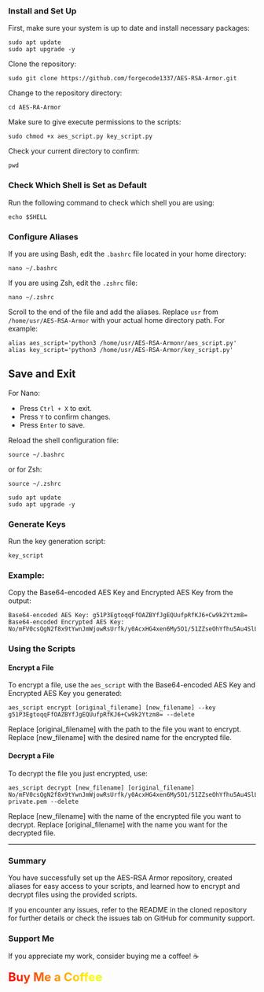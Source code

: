 ### Install and Set Up
First, make sure your system is up to date and install necessary packages:
```
sudo apt update
sudo apt upgrade -y
```
Clone the repository:
```
sudo git clone https://github.com/forgecode1337/AES-RSA-Armor.git
```
Change to the repository directory:
```
cd AES-RA-Armor
```
Make sure to give execute permissions to the scripts:
```
sudo chmod +x aes_script.py key_script.py
```
Check your current directory to confirm:
```
pwd
```
### Check Which Shell is Set as Default
Run the following command to check which shell you are using:
```
echo $SHELL
```
### Configure Aliases
If you are using Bash, edit the <code>.bashrc</code> file located in your home directory:
```
nano ~/.bashrc
```
If you are using Zsh, edit the <code>.zshrc</code> file:
```
nano ~/.zshrc
```
Scroll to the end of the file and add the aliases. Replace <code>usr</code> from <code>/home/usr/AES-RSA-Armor</code> with your actual home directory path. For example:
```
alias aes_script='python3 /home/usr/AES-RSA-Armonr/aes_script.py'
alias key_script='python3 /home/usr/AES-RSA-Armor/key_script.py'
```
## Save and Exit
<p>For Nano:</p>
<ul>
    <li>Press <code>Ctrl + X</code> to exit.</li>
    <li>Press <code>Y</code> to confirm changes.</li>
    <li>Press <code>Enter</code> to save.</li>
</ul>

Reload the shell configuration file:
```
source ~/.bashrc
```
or for Zsh:
```
source ~/.zshrc
```
```
sudo apt update
sudo apt upgrade -y
```
### Generate Keys
Run the key generation script:
```
key_script
```
### Example:
Copy the Base64-encoded AES Key and Encrypted AES Key from the output:
```
Base64-encoded AES Key: g51P3EgtoqqFfOAZBYfJgEQUufpRfKJ6+Cw9k2Ytzm8=
Base64-encoded Encrypted AES Key: No/mFV0csQgN2f8x9tYwnJmWjowRsUrfk/y0AcxHG4xen6My5O1/51ZZseOhYfhu5Au4SlLKx4T99rCvJrndq009CNwjITjcE9vha9DCrdgwLpJOU5HLj+lRKrhF6/uWAWLJ56LIwQ5Oq1L2DlAHbANVs6Vb2qj84F828pqNHu7AJdIHEwvkhfhPKBEP6HDezD94DrZazqy+UBujJ2mral2Bqld4KvFGNgWwiKDc/FiPjWoEq+Yv48GXPMP5OoofQycT9wEAvCtBfwhlVM+NlXegpsxuihSaBCB3k5Vcth0GD8lf9kazVnvYTxbeD19kAzZ7c/n70XkVnLrL3n/QUg==
```
### Using the Scripts
#### Encrypt a File
To encrypt a file, use the <code>aes_script</code> with the Base64-encoded AES Key and Encrypted AES Key you generated:
```
aes_script encrypt [original_filename] [new_filename] --key g51P3EgtoqqFfOAZBYfJgEQUufpRfKJ6+Cw9k2Ytzm8= --delete
```
Replace [original_filename] with the path to the file you want to encrypt.
Replace [new_filename] with the desired name for the encrypted file.

#### Decrypt a File
To decrypt the file you just encrypted, use:
```
aes_script decrypt [new_filename] [original_filename] No/mFV0csQgN2f8x9tYwnJmWjowRsUrfk/y0AcxHG4xen6My5O1/51ZZseOhYfhu5Au4SlLKx4T99rCvJrndq009CNwjITjcE9vha9DCrdgwLpJOU5HLj+lRKrhF6/uWAWLJ56LIwQ5Oq1L2DlAHbANVs6Vb2qj84F828pqNHu7AJdIHEwvkhfhPKBEP6HDezD94DrZazqy+UBujJ2mral2Bqld4KvFGNgWwiKDc/FiPjWoEq+Yv48GXPMP5OoofQycT9wEAvCtBfwhlVM+NlXegpsxuihSaBCB3k5Vcth0GD8lf9kazVnvYTxbeD19kAzZ7c/n70XkVnLrL3n/QUg== private.pem --delete
```
Replace [new_filename] with the name of the encrypted file you want to decrypt.
Replace [original_filename] with the name you want for the decrypted file.

<div style="border-top: 1px solid #000; margin: 10px 0;"></div>

<h3>Summary</h3>
<p>You have successfully set up the AES-RSA Armor repository, created aliases for easy access to your scripts, and learned how to encrypt and decrypt files using the provided scripts.</p>

If you encounter any issues, refer to the README in the cloned repository for further details or check the issues tab on GitHub for community support.</p>

### Support Me

If you appreciate my work, consider buying me a coffee! ☕️

<a href="https://buymeacoffee.com/forgecode" target="_blank" style="text-decoration: none; font-size: 24px; font-weight: bold; background: linear-gradient(90deg, #ff0000, #ff7f00, #ffff00, #7fff00, #00ff00, #00ffff, #007fff, #0000ff, #7f00ff, #ff00ff); background-size: 400%; -webkit-background-clip: text; -webkit-text-fill-color: transparent; animation: rainbow 3s linear infinite;">
    Buy Me a Coffee
</a>

